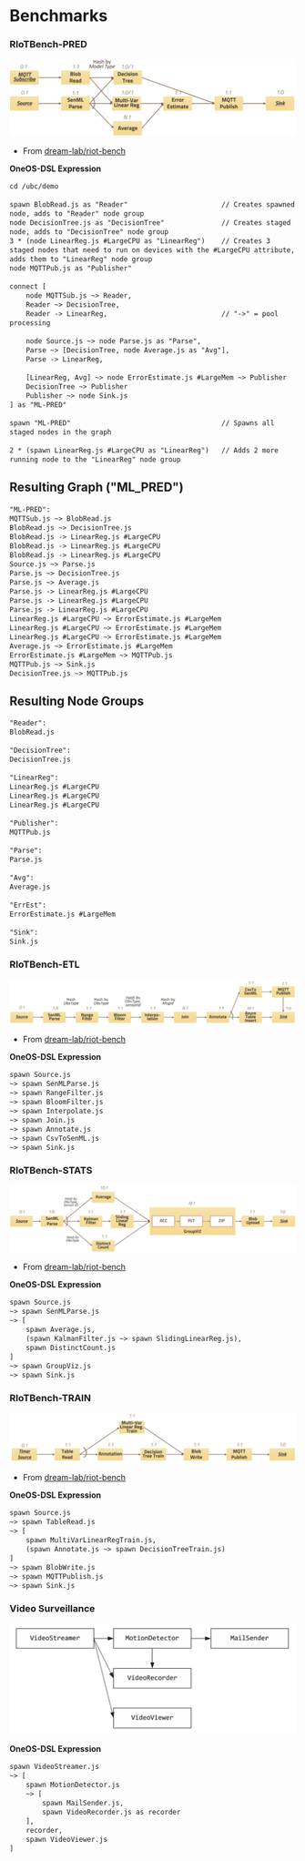 # Benchmarks

### RIoTBench-PRED

![RIoTBench PRED](images/riot-pred.png)
* From [dream-lab/riot-bench](https://github.com/dream-lab/riot-bench#statistical-summarization-dataflow-stats)

**OneOS-DSL Expression**
```
cd /ubc/demo

spawn BlobRead.js as "Reader"						// Creates spawned node, adds to "Reader" node group
node DecisionTree.js as "DecisionTree"				// Creates staged node, adds to "DecisionTree" node group
3 * (node LinearReg.js #LargeCPU as "LinearReg")	// Creates 3 staged nodes that need to run on devices with the #LargeCPU attribute, adds them to "LinearReg" node group
node MQTTPub.js as "Publisher"

connect [
	node MQTTSub.js ~> Reader,
	Reader ~> DecisionTree,
	Reader -> LinearReg,							// "->" = pool processing

	node Source.js ~> node Parse.js as "Parse",
	Parse ~> [DecisionTree, node Average.js as "Avg"],
	Parse -> LinearReg,

	[LinearReg, Avg] ~> node ErrorEstimate.js #LargeMem ~> Publisher
	DecisionTree ~> Publisher
	Publisher ~> node Sink.js
] as "ML-PRED"

spawn "ML-PRED"										// Spawns all staged nodes in the graph

2 * (spawn LinearReg.js #LargeCPU as "LinearReg")	// Adds 2 more running node to the "LinearReg" node group
```



## Resulting Graph ("ML_PRED")
```
"ML-PRED":
MQTTSub.js ~> BlobRead.js
BlobRead.js ~> DecisionTree.js
BlobRead.js -> LinearReg.js #LargeCPU
BlobRead.js -> LinearReg.js #LargeCPU
BlobRead.js -> LinearReg.js #LargeCPU
Source.js ~> Parse.js
Parse.js ~> DecisionTree.js
Parse.js ~> Average.js
Parse.js -> LinearReg.js #LargeCPU
Parse.js -> LinearReg.js #LargeCPU
Parse.js -> LinearReg.js #LargeCPU
LinearReg.js #LargeCPU ~> ErrorEstimate.js #LargeMem
LinearReg.js #LargeCPU ~> ErrorEstimate.js #LargeMem
LinearReg.js #LargeCPU ~> ErrorEstimate.js #LargeMem
Average.js ~> ErrorEstimate.js #LargeMem
ErrorEstimate.js #LargeMem ~> MQTTPub.js
MQTTPub.js ~> Sink.js
DecisionTree.js ~> MQTTPub.js
```

## Resulting Node Groups
```
"Reader":
BlobRead.js

"DecisionTree":
DecisionTree.js

"LinearReg":
LinearReg.js #LargeCPU
LinearReg.js #LargeCPU
LinearReg.js #LargeCPU

"Publisher":
MQTTPub.js

"Parse":
Parse.js

"Avg":
Average.js

"ErrEst":
ErrorEstimate.js #LargeMem

"Sink":
Sink.js
```

### RIoTBench-ETL

![RIoTBench ETL](images/riot-etl.png)
* From [dream-lab/riot-bench](https://github.com/dream-lab/riot-bench#extraction-transform-and-load--dataflow-etl)

**OneOS-DSL Expression**
```
spawn Source.js
~> spawn SenMLParse.js
~> spawn RangeFilter.js
~> spawn BloomFilter.js
~> spawn Interpolate.js
~> spawn Join.js
~> spawn Annotate.js
~> spawn CsvToSenML.js
~> spawn Sink.js
```

### RIoTBench-STATS

![RIoTBench STATS](images/riot-stats.png)
* From [dream-lab/riot-bench](https://github.com/dream-lab/riot-bench#statistical-summarization-dataflow-stats)

**OneOS-DSL Expression**
```
spawn Source.js
~> spawn SenMLParse.js
~> [
	spawn Average.js,
	(spawn KalmanFilter.js ~> spawn SlidingLinearReg.js),
	spawn DistinctCount.js
]
~> spawn GroupViz.js
~> spawn Sink.js
```

### RIoTBench-TRAIN

![RIoTBench TRAIN](images/riot-train.png)
* From [dream-lab/riot-bench](https://github.com/dream-lab/riot-bench#model-training-dataflow-train)

**OneOS-DSL Expression**
```
spawn Source.js
~> spawn TableRead.js
~> [
	spawn MultiVarLinearRegTrain.js,
	(spawn Annotate.js ~> spawn DecisionTreeTrain.js)
]
~> spawn BlobWrite.js
~> spawn MQTTPublish.js
~> spawn Sink.js
```


### Video Surveillance

![ThingsJS Surveillance](images/thingsjs-video.png)

**OneOS-DSL Expression**
```
spawn VideoStreamer.js
~> [
	spawn MotionDetector.js
	~> [
		spawn MailSender.js,
		spawn VideoRecorder.js as recorder
	],
	recorder,
	spawn VideoViewer.js
]
```
